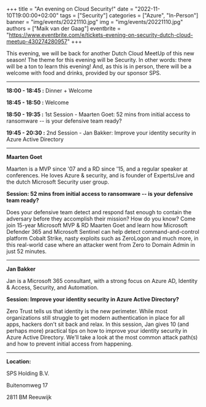 +++
title = "An evening on Cloud Security!"
date = "2022-11-10T19:00:00+02:00"
tags = ["Security"]
categories = ["Azure", "In-Person"]
banner = "img/events/20221110.jpg"
img = "img/events/20221110.jpg"
authors = ["Maik van der Gaag"]
eventbrite = "https://www.eventbrite.com/e/tickets-evening-on-security-dutch-cloud-meetup-430274280957"
+++

This evening, we will be back for another Dutch Cloud MeetUp of this new season! The theme for this evening will be Security. In other words: there will be a ton to learn this evening! And, as this is in person, there will be a welcome with food and drinks, provided by our sponsor SPS.

---

**18:00 - 18:45 :** Dinner + Welcome

**18:45 - 18:50 :** Welcome

**18:50 - 19:35 :** 1st Session - Maarten Goet: 52 mins from initial access to ransomware -- is your defensive team ready?

**19:45 - 20:30 :** 2nd Session - Jan Bakker: Improve your identity security in Azure Active Directory

---

**Maarten Goet**

Maarten is a MVP since '07 and a RD since '15, and a regular speaker at conferences. He loves Azure & security, and is founder of ExpertsLive and the dutch Microsoft Security user group.

**Session: 52 mins from initial access to ransomware -- is your defensive team ready?**

Does your defensive team detect and respond fast enough to contain the adversary before they accomplish their mission? How do you know? Come join 15-year Microsoft MVP & RD Maarten Goet and learn how Microsoft Defender 365 and Microsoft Sentinel can help detect command-and-control platform Cobalt Strike, nasty exploits such as ZeroLogon and much more, in this real-world case where an attacker went from Zero to Domain Admin in just 52 minutes. 

---

**Jan Bakker**

Jan is a Microsoft 365 consultant, with a strong focus on Azure AD, Identity & Access, Security, and Automation.

**Session: Improve your identity security in Azure Active Directory?**

Zero Trust tells us that identity is the new perimeter. While most organizations still struggle to get modern authentication in place for all apps, hackers don't sit back and relax.
In this session, Jan gives 10 (and perhaps more) practical tips on how to improve your identity security in Azure Active Directory. 
We'll take a look at the most common attack path(s) and how to prevent initial access from happening.

---

**Location:**

SPS Holding B.V.

Buitenomweg 17

2811 BM Reeuwijk
